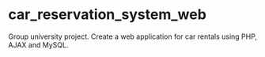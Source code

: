 # car_reservation_system_web
Group university project. Create a web application for car rentals using PHP, AJAX and MySQL.
